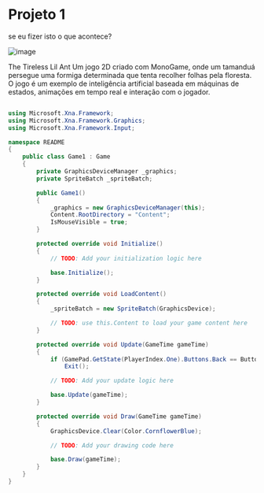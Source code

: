 # Projeto 1


se eu fizer isto o que acontece?


![image](https://github.com/user-attachments/assets/e8251d6c-7445-4063-97a2-f2c5a497afd6)

 
The Tireless Lil Ant
Um jogo 2D criado com MonoGame, onde um tamanduá persegue uma formiga determinada que tenta recolher folhas pela floresta. O jogo é um exemplo de inteligência artificial baseada em máquinas de estados, animações em tempo real e interação com o jogador.

```csharp

using Microsoft.Xna.Framework;
using Microsoft.Xna.Framework.Graphics;
using Microsoft.Xna.Framework.Input;

namespace README
{
    public class Game1 : Game
    {
        private GraphicsDeviceManager _graphics;
        private SpriteBatch _spriteBatch;

        public Game1()
        {
            _graphics = new GraphicsDeviceManager(this);
            Content.RootDirectory = "Content";
            IsMouseVisible = true;
        }

        protected override void Initialize()
        {
            // TODO: Add your initialization logic here

            base.Initialize();
        }

        protected override void LoadContent()
        {
            _spriteBatch = new SpriteBatch(GraphicsDevice);

            // TODO: use this.Content to load your game content here
        }

        protected override void Update(GameTime gameTime)
        {
            if (GamePad.GetState(PlayerIndex.One).Buttons.Back == ButtonState.Pressed || Keyboard.GetState().IsKeyDown(Keys.Escape))
                Exit();

            // TODO: Add your update logic here

            base.Update(gameTime);
        }

        protected override void Draw(GameTime gameTime)
        {
            GraphicsDevice.Clear(Color.CornflowerBlue);

            // TODO: Add your drawing code here

            base.Draw(gameTime);
        }
    }
}

```
